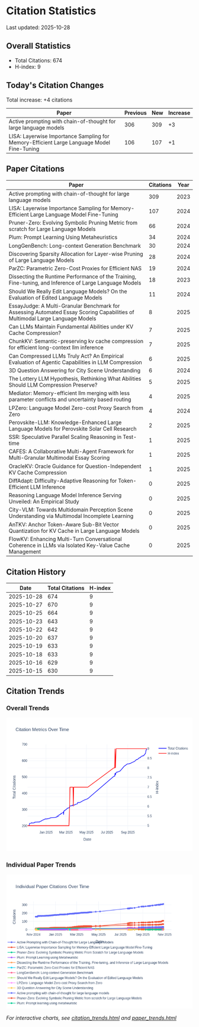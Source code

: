 # Citation Statistics

Last updated: 2025-10-28

## Overall Statistics
- Total Citations: 674
- H-index: 9

## Today's Citation Changes 

Total increase: +4 citations

| Paper | Previous | New | Increase |
| ----- | --------- | --- | -------- |
| Active prompting with chain-of-thought for large language models | 306 | 309 | +3 |
| LISA: Layerwise Importance Sampling for Memory-Efficient Large Language Model Fine-Tuning | 106 | 107 | +1 |

## Paper Citations

| Paper | Citations | Year |
| ----- | --------- | ---- |
| Active prompting with chain-of-thought for large language models | 309 | 2023 |
| LISA: Layerwise Importance Sampling for Memory-Efficient Large Language Model Fine-Tuning | 107 | 2024 |
| Pruner-Zero: Evolving Symbolic Pruning Metric from scratch for Large Language Models | 66 | 2024 |
| Plum: Prompt Learning Using Metaheuristics | 34 | 2024 |
| LongGenBench: Long-context Generation Benchmark | 30 | 2024 |
| Discovering Sparsity Allocation for Layer-wise Pruning of Large Language Models | 28 | 2024 |
| ParZC: Parametric Zero-Cost Proxies for Efficient NAS | 19 | 2024 |
| Dissecting the Runtime Performance of the Training, Fine-tuning, and Inference of Large Language Models | 18 | 2023 |
| Should We Really Edit Language Models? On the Evaluation of Edited Language Models | 11 | 2024 |
| EssayJudge: A Multi-Granular Benchmark for Assessing Automated Essay Scoring Capabilities of Multimodal Large Language Models | 8 | 2025 |
| Can LLMs Maintain Fundamental Abilities under KV Cache Compression? | 7 | 2025 |
| ChunkKV: Semantic-preserving kv cache compression for efficient long-context llm inference | 7 | 2025 |
| Can Compressed LLMs Truly Act? An Empirical Evaluation of Agentic Capabilities in LLM Compression | 6 | 2025 |
| 3D Question Answering for City Scene Understanding | 6 | 2024 |
| The Lottery LLM Hypothesis, Rethinking What Abilities Should LLM Compression Preserve? | 5 | 2025 |
| Mediator: Memory-efficient llm merging with less parameter conflicts and uncertainty based routing | 4 | 2025 |
| LPZero: Language Model Zero-cost Proxy Search from Zero | 4 | 2024 |
| Perovskite-LLM: Knowledge-Enhanced Large Language Models for Perovskite Solar Cell Research | 2 | 2025 |
| SSR: Speculative Parallel Scaling Reasoning in Test-time | 1 | 2025 |
| CAFES: A Collaborative Multi-Agent Framework for Multi-Granular Multimodal Essay Scoring | 1 | 2025 |
| OracleKV: Oracle Guidance for Question-Independent KV Cache Compression | 1 | 2025 |
| DiffAdapt: Difficulty-Adaptive Reasoning for Token-Efficient LLM Inference | 0 | 2025 |
| Reasoning Language Model Inference Serving Unveiled: An Empirical Study | 0 | 2025 |
| City-VLM: Towards Multidomain Perception Scene Understanding via Multimodal Incomplete Learning | 0 | 2025 |
| AnTKV: Anchor Token-Aware Sub-Bit Vector Quantization for KV Cache in Large Language Models | 0 | 2025 |
| FlowKV: Enhancing Multi-Turn Conversational Coherence in LLMs via Isolated Key-Value Cache Management | 0 | 2025 |

## Citation History

| Date | Total Citations | H-index |
| ---- | --------------- | ------- |
| 2025-10-28 | 674 | 9 |
| 2025-10-27 | 670 | 9 |
| 2025-10-25 | 664 | 9 |
| 2025-10-23 | 643 | 9 |
| 2025-10-22 | 642 | 9 |
| 2025-10-20 | 637 | 9 |
| 2025-10-19 | 633 | 9 |
| 2025-10-18 | 633 | 9 |
| 2025-10-16 | 629 | 9 |
| 2025-10-15 | 630 | 9 |

## Citation Trends

### Overall Trends
![Citation Trends](citation_trends.png)

### Individual Paper Trends
![Paper Trends](paper_trends.png)

*For interactive charts, see [citation_trends.html](citation_trends.html) and [paper_trends.html](paper_trends.html)*
